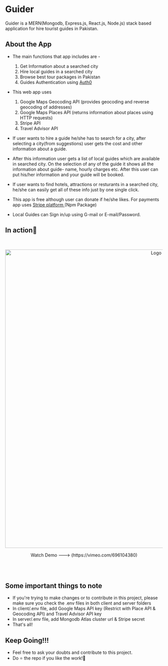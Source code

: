 # Guider
Guider is a MERN(Mongodb, Express.js, React.js, Node.js) stack based application for hire tourist guides in Pakistan.

## About the App
  - The main functions that app includes are -
    1. Get Information about a searched city
    2. Hire local guides in a searched city
    3. Browse best tour packages in Pakistan
    4. Guides Authentication using [ Auth0 ](https://auth0.com/)
  - This web app uses
    1. Google Maps Geocoding API (provides geocoding and reverse geocoding of addresses)
    2. Google Maps Places API (returns information about places using HTTP requests)
    3. Stripe API
    4. Travel Advisor API

  - If user wants to hire a guide he/she has to search for a city, after selecting a city(from suggestions) user gets the cost and other information about a guide.
  - After this information user gets a list of local guides which are available in searched city. On the selection of any of the guide it shows all the information about guide- name, hourly charges etc. After this user can put his/her information and your guide will be booked.
  - If user wants to find hotels, attractions or resturants in a searched city, he/she can easily get all of these info just by one single click.
  - This app is free although user can donate if he/she likes. For payments app uses [ Stripe platform ](https://www.npmjs.com/package/@stripe/react-stripe-js)(Npm Package)
  - Local Guides can Sign in/up using G-mail or E-mail/Password.

## In action👀
<br>
<p align="center">
   <img src="https://user-images.githubusercontent.com/47333917/161761984-b790a395-e005-42d8-8f80-1d71625e734c.png" alt="Logo" width="950" > 
 </p> 
 <p align="center">
    Watch Demo ---> (https://vimeo.com/696104380)
 </p>
 <br><br>
     
 
## Some important things to note
   - If you're trying to make changes or to contribute in this project, please make sure you check the .env files in both client and server folders
   - In client/.env file, add Google Maps API key (Restrict with Place API & Geocoding API) and Travel Advisor API key
   - In server/.env file, add Mongodb Atlas cluster url & Stripe secret
   -  That's all!

## Keep Going!!!
   - Feel free to ask your doubts and contribute to this project.
   - Do ⭐ the repo if you like the work!🙌
